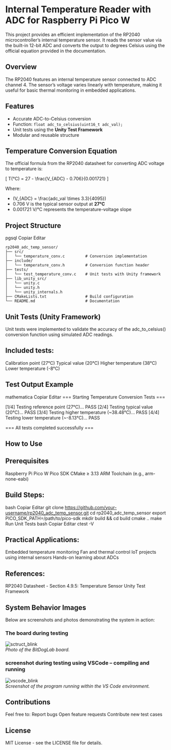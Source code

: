 # **Internal Temperature Reader with ADC for Raspberry Pi Pico W**

This project provides an efficient implementation of the RP2040 microcontroller’s internal temperature sensor. It reads the sensor value via the built-in 12-bit ADC and converts the output to degrees Celsius using the official equation provided in the documentation.

## **Overview**
The RP2040 features an internal temperature sensor connected to ADC channel 4. The sensor’s voltage varies linearly with temperature, making it useful for basic thermal monitoring in embedded applications.

## **Features**
- Accurate ADC-to-Celsius conversion  
- Function: `float adc_to_celsius(uint16_t adc_val);`  
- Unit tests using the **Unity Test Framework**  
- Modular and reusable structure  

## **Temperature Conversion Equation**
The official formula from the RP2040 datasheet for converting ADC voltage to temperature is:



\[
T(°C) = 27 - \frac{V_{ADC} - 0.706}{0.001721}
\]



Where:  
- \(V_{ADC} = \frac{adc\_val \times 3.3}{4095}\)  
- 0.706 V is the typical sensor output at **27°C**  
- 0.001721 V/°C represents the temperature-voltage slope  


## **Project Structure**
pgsql
Copiar
Editar
```
rp2040_adc_temp_sensor/
├── src/
│   └── temperature_conv.c         # Conversion implementation
├── include/
│   └── temperature_conv.h         # Conversion function header
├── tests/
│   └── test_temperature_conv.c    # Unit tests with Unity framework
├── lib_unity_src/
│   └── unity.c
│   └── unity.h
│   └── unity_internals.h
├── CMakeLists.txt                 # Build configuration
└── README.md                      # Documentation
```

## **Unit Tests (Unity Framework)**
Unit tests were implemented to validate the accuracy of the adc_to_celsius() conversion function using simulated ADC readings.

## Included tests:

 Calibration point (27°C)
 Typical value (20°C)
 Higher temperature (38°C)
 Lower temperature (-8°C)

## **Test Output Example**
mathematica
Copiar
Editar
=== Starting Temperature Conversion Tests ===

[1/4] Testing reference point (27°C)... PASS
[2/4] Testing typical value (20°C)... PASS
[3/4] Testing higher temperature (~38.48°C)... PASS
[4/4] Testing lower temperature (~-8.13°C)... PASS

=== All tests completed successfully ===

## How to Use
## **Prerequisites**
Raspberry Pi Pico W
Pico SDK
CMake ≥ 3.13
ARM Toolchain (e.g., arm-none-eabi)

## **Build Steps:**
bash
Copiar
Editar
git clone https://github.com/your-username/rp2040_adc_temp_sensor.git
cd rp2040_adc_temp_sensor
export PICO_SDK_PATH=/path/to/pico-sdk
mkdir build && cd build
cmake ..
make
Run Unit Tests
bash
Copiar
Editar
ctest -V

## **Practical Applications:**
Embedded temperature monitoring
Fan and thermal control
IoT projects using internal sensors
Hands-on learning about ADCs

## **References:**
RP2040 Datasheet - Section 4.9.5: Temperature Sensor
Unity Test Framework


## **System Behavior Images**
Below are screenshots and photos demonstrating the system in action:

### **The board during testing**  
![sctruct_blink](https:)  
_Photo of the BitDogLab board._

### **screenshot during testing using VSCode – compiling and running**  
![vscode_blink](https://github.com/user-attachments/assets/872)  
_Screenshot of the program running within the VS Code environment._


## **Contributions**
Feel free to:
Report bugs
Open feature requests
Contribute new test cases

## **License**
MIT License - see the LICENSE file for details.